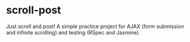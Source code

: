 # scroll-post

Just scroll and post! A simple practice project for AJAX (form submission and infinite scrolling) and testing (RSpec and Jasmine).
